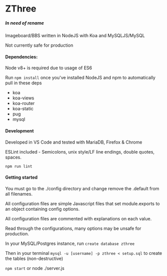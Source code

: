# ZThree
##### In need of rename

Imageboard/BBS written in NodeJS with Koa and MySQLJS/MySQL

Not currently safe for production

#### Dependencies:

Node v8+ is required due to usage of ES6

Run `npm install` once you've installed NodeJS and npm to automatically pull in these deps

* koa
* koa-views
* koa-router
* koa-static
* pug
* mysql

#### Development

Developed in VS Code and tested with MariaDB, Firefox & Chrome

ESLint included - Semicolons, unix style/LF line endings, double quotes, spaces.

`npm run lint` 

#### Getting started

You must go to the ./config directory and change remove the .default from all filenames.

All configuration files are simple Javascript files that set module.exports to an object containing config options.

All configuration files are commented with explanations on each value.

Read through the configurations, many options may be unsafe for production.

In your MySQL/Postgres instance, run `create database zthree`

Then in your terminal `mysql -u [username] -p zthree < setup.sql` to create the tables (non-destructive)

`npm start` or node ./server.js